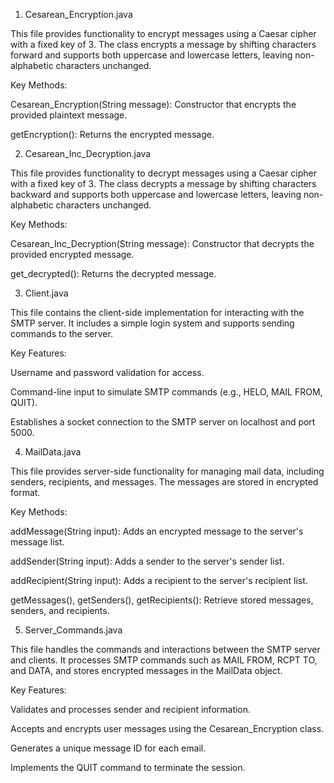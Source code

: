 1. Cesarean_Encryption.java

This file provides functionality to encrypt messages using a Caesar cipher with a fixed key of 3. The class encrypts a message by shifting characters forward and supports both uppercase and lowercase letters, leaving non-alphabetic characters unchanged.

Key Methods:

Cesarean_Encryption(String message): Constructor that encrypts the provided plaintext message.

getEncryption(): Returns the encrypted message.

2. Cesarean_Inc_Decryption.java

This file provides functionality to decrypt messages using a Caesar cipher with a fixed key of 3. The class decrypts a message by shifting characters backward and supports both uppercase and lowercase letters, leaving non-alphabetic characters unchanged.

Key Methods:

Cesarean_Inc_Decryption(String message): Constructor that decrypts the provided encrypted message.

get_decrypted(): Returns the decrypted message.

3. Client.java

This file contains the client-side implementation for interacting with the SMTP server. It includes a simple login system and supports sending commands to the server.

Key Features:

Username and password validation for access.

Command-line input to simulate SMTP commands (e.g., HELO, MAIL FROM, QUIT).

Establishes a socket connection to the SMTP server on localhost and port 5000.

4. MailData.java

This file provides server-side functionality for managing mail data, including senders, recipients, and messages. The messages are stored in encrypted format.

Key Methods:

addMessage(String input): Adds an encrypted message to the server's message list.

addSender(String input): Adds a sender to the server's sender list.

addRecipient(String input): Adds a recipient to the server's recipient list.

getMessages(), getSenders(), getRecipients(): Retrieve stored messages, senders, and recipients.

5. Server_Commands.java

This file handles the commands and interactions between the SMTP server and clients. It processes SMTP commands such as MAIL FROM, RCPT TO, and DATA, and stores encrypted messages in the MailData object.

Key Features:

Validates and processes sender and recipient information.

Accepts and encrypts user messages using the Cesarean_Encryption class.

Generates a unique message ID for each email.

Implements the QUIT command to terminate the session.
